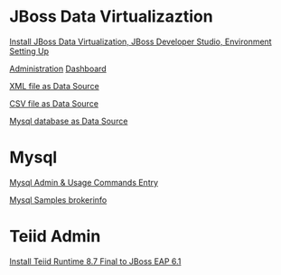 JBoss Data Virtualizaztion
==========================

[Install JBoss Data Virtualization, JBoss Developer Studio, Environment Setting Up](jdv-installation.md)

[Administration](jdv-administraion.md)  [Dashboard](jdv-dashboard-builder.md)

[XML file as Data Source](jdv-xmldatasource.md)

[CSV file as Data Source](jdv-csvdatasource.md)

[Mysql database as Data Source](jdv-mysqldatasource.md)


Mysql
=====

[Mysql Admin & Usage Commands Entry](mysql-usage-scripts.md)

[Mysql Samples brokerinfo](mysql-samples-brokerinfo.md)


Teiid Admin
===========

[Install Teiid Runtime 8.7 Final to JBoss EAP 6.1](teiid-installation.md)
